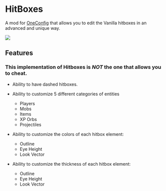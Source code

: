 # HitBoxes
A mod for [OneConfig](https://github.com/Polyfrost/OneConfig) that allows you to edit the Vanilla hitboxes in an advanced and unique way.

![](https://i.imgur.com/IDyHCTb.png)

## Features
### This implementation of Hitboxes is _NOT_ the one that allows you to cheat.

- Ability to have dashed hitboxes.


- Ability to customize 5 different categories of entities
  - Players
  - Mobs
  - Items
  - XP Orbs
  - Projectiles


- Ability to customize the colors of each hitbox element:
  - Outline
  - Eye Height
  - Look Vector


- Ability to customize the thickness of each hitbox element:
  - Outline
  - Eye Height
  - Look Vector